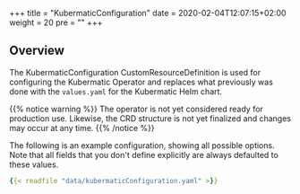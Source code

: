 +++
title = "KubermaticConfiguration"
date = 2020-02-04T12:07:15+02:00
weight = 20
pre = "<b></b>"
+++

## Overview

The KubermaticConfiguration CustomResourceDefinition is used for configuring the Kubermatic Operator and
replaces what previously was done with the `values.yaml` for the Kubermatic Helm chart.

{{% notice warning %}}
The operator is not yet considered ready for production use. Likewise, the CRD structure is not yet
finalized and changes may occur at any time.
{{% /notice %}}

The following is an example configuration, showing all possible options. Note that all fields that you
don't define explicitly are always defaulted to these values.

```yaml
{{< readfile "data/kubermaticConfiguration.yaml" >}}
```
